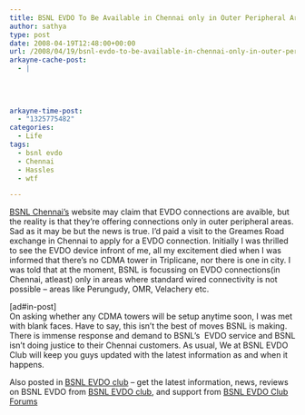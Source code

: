```yaml
---
title: BSNL EVDO To Be Available in Chennai only in Outer Peripheral Areas
author: sathya
type: post
date: 2008-04-19T12:48:00+00:00
url: /2008/04/19/bsnl-evdo-to-be-available-in-chennai-only-in-outer-peripheral-areas/
arkayne-cache-post:
  - |
    
    
    
    
arkayne-time-post:
  - "1325775482"
categories:
  - Life
tags:
  - bsnl evdo
  - Chennai
  - Hassles
  - wtf

---
```

<a href="http://chennai.bsnl.co.in/News/EVDO.htm" target="_blank">BSNL Chennai&#8217;s</a> website may claim that EVDO connections are avaible, but the reality is that they&#8217;re offering connections only in outer peripheral areas. Sad as it may be but the news is true. I&#8217;d paid a visit to the Greames Road exchange in Chennai to apply for a EVDO connection. Initially I was thrilled to see the EVDO device infront of me, all my excitement died when I was informed that there&#8217;s no CDMA tower in Triplicane, nor there is one in city. I was told that at the moment, BSNL is focussing on EVDO connections(in Chennai, atleast) only in areas where standard wired connectivity is not possible &#8211; areas like Perungudy, OMR, Velachery etc.  
<!--more-->

  
[ad#in-post]  
On asking whether any CDMA towers will be setup anytime soon, I was met with blank faces. Have to say, this isn&#8217;t the best of moves BSNL is making. There is immense response and demand to BSNL&#8217;s  EVDO service and BSNL isn&#8217;t doing justice to their Chennai customers. As usual, We at BSNL EVDO Club will keep you guys updated with the latest information as and when it happens.

Also posted in [BSNL EVDO club][1] &#8211; get the latest information, news, reviews on BSNL EVDO from [BSNL EVDO club][2], and support from [BSNL EVDO Club Forums][3]

 [1]: http://bsnlevdoclub.com/bsnl-evdo-coverage/bsnl-evdo-to-be-available-in-chennai-only-in-outer-peripheral-areas/
 [2]: http://bsnlevdoclub.com/
 [3]: http://bsnlevdoclub.com/forum
